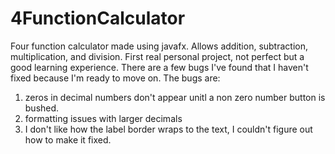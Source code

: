 # 4FunctionCalculator
Four function calculator made using javafx. Allows addition, subtraction, multiplication, and division.
First real personal project, not perfect but a good learning experience.
There are a few bugs I've found that I haven't fixed because I'm ready to move on.
The bugs are:
1) zeros in decimal numbers don't appear unitl a non zero number button is bushed.
2) formatting issues with larger decimals
3) I don't like how the label border wraps to the text, I couldn't figure out how to make it fixed.
